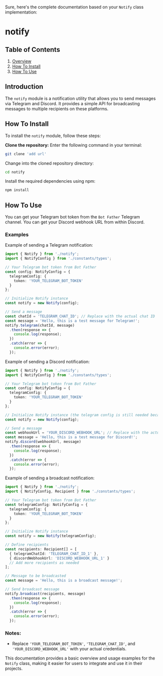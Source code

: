Sure, here's the complete documentation based on your `Notify` class implementation:

# notify

## Table of Contents
1. [Overview](#overview)
2. [How To Install](#how-to-install)
3. [How To Use](#how-to-use)

## Introduction
<a name="overview"></a>
The `notify` module is a notification utility that allows you to send messages via Telegram and Discord. It provides a simple API for broadcasting messages to multiple recipients on these platforms.

## How To Install
<a name="how-to-install"></a>

To install the `notify` module, follow these steps:

**Clone the repository:**
Enter the following command in your terminal:

```bash
git clone 'add url'
```

Change into the cloned repository directory:

```bash
cd notify
```

Install the required dependencies using npm:

```bash
npm install
```

## How To Use
<a name="how-to-use"></a>
You can get your Telegram bot token from the `Bot Father` Telegram channel. You can get your Discord webhook URL from within Discord.

### Examples

Example of sending a Telegram notification:

```typescript
import { Notify } from './notify';
import { NotifyConfig } from './constants/types';

// Your Telegram bot token from Bot Father
const config: NotifyConfig = {
  telegramConfig: {
    token: 'YOUR_TELEGRAM_BOT_TOKEN'
  }
};

// Initialize Notify instance
const notify = new Notify(config);

// Send a message
const chatId = 'TELEGRAM_CHAT_ID'; // Replace with the actual chat ID
const message = 'Hello, this is a test message for Telegram!';
notify.telegram(chatId, message)
  .then(response => {
    console.log(response);
  })
  .catch(error => {
    console.error(error);
  });
```

Example of sending a Discord notification:

```typescript
import { Notify } from './notify';
import { NotifyConfig } from './constants/types';

// Your Telegram bot token from Bot Father
const config: NotifyConfig = {
  telegramConfig: {
    token: 'YOUR_TELEGRAM_BOT_TOKEN'
  }
};

// Initialize Notify instance (the telegram config is still needed because Notify extends TelegramBot class)
const notify = new Notify(config);

// Send a message
const webhookUrl = 'YOUR_DISCORD_WEBHOOK_URL'; // Replace with the actual webhook URL
const message = 'Hello, this is a test message for Discord!';
notify.discord(webhookUrl, message)
  .then(response => {
    console.log(response);
  })
  .catch(error => {
    console.error(error);
  });
```

Example of sending a broadcast notification:

```typescript
import { Notify } from './notify';
import { NotifyConfig, Recipient } from './constants/types';

// Your Telegram bot token from Bot Father
const telegramConfig: NotifyConfig = {
  telegramConfig: {
    token: 'YOUR_TELEGRAM_BOT_TOKEN'
  }
};

// Initialize Notify instance
const notify = new Notify(telegramConfig);

// Define recipients
const recipients: Recipient[] = [
  { telegramChatId: 'TELEGRAM_CHAT_ID_1' },
  { discordWebhookUrl: 'DISCORD_WEBHOOK_URL_1' }
  // Add more recipients as needed
];

// Message to be broadcasted
const message = 'Hello, this is a broadcast message!';

// Send broadcast message
notify.broadcast(recipients, message)
  .then(response => {
    console.log(response);
  })
  .catch(error => {
    console.error(error);
  });
```

### Notes:
- Replace `'YOUR_TELEGRAM_BOT_TOKEN'`, `'TELEGRAM_CHAT_ID'`, and `'YOUR_DISCORD_WEBHOOK_URL'` with your actual credentials.

This documentation provides a basic overview and usage examples for the `Notify` class, making it easier for users to integrate and use it in their projects.